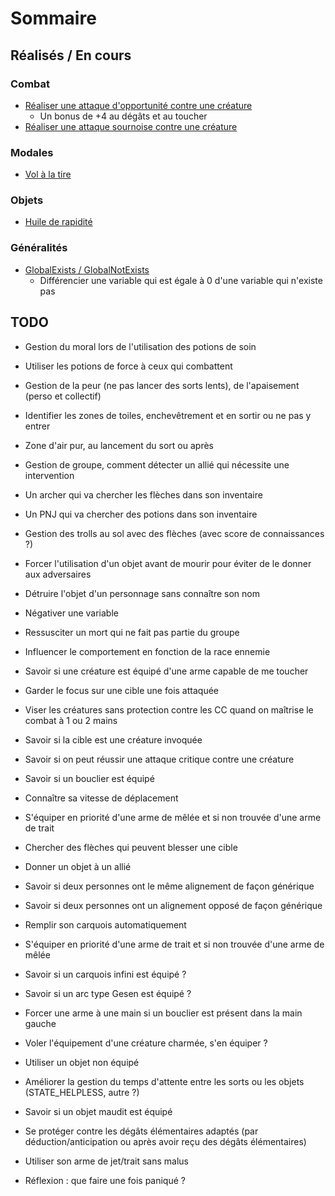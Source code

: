 # Sommaire

## Réalisés / En cours

### Combat
- [Réaliser une attaque d'opportunité contre une créature](/snippet/opportunityattack)
  - Un bonus de +4 au dégâts et au toucher
- [Réaliser une attaque sournoise contre une créature](/snippet/backstab)

### Modales
- [Vol à la tire](/snippet/canpickpocket)

### Objets
- [Huile de rapidité](/item/potion_haste)

### Généralités
- [GlobalExists / GlobalNotExists](/snippet/globalexists)
  - Différencier une variable qui est égale à 0 d'une variable qui n'existe pas



## TODO

* Gestion du moral lors de l'utilisation des potions de soin
* Utiliser les potions de force à ceux qui combattent
* Gestion de la peur (ne pas lancer des sorts lents), de l'apaisement (perso et collectif)
* Identifier les zones de toiles, enchevêtrement et en sortir ou ne pas y entrer
* Zone d'air pur, au lancement du sort ou après
* Gestion de groupe, comment détecter un allié qui nécessite une intervention
* Un archer qui va chercher les flèches dans son inventaire
* Un PNJ qui va chercher des potions dans son inventaire
* Gestion des trolls au sol avec des flèches (avec score de connaissances ?)
* Forcer l'utilisation d'un objet avant de mourir pour éviter de le donner aux adversaires
* Détruire l'objet d'un personnage sans connaître son nom
* Négativer une variable
* Ressusciter un mort qui ne fait pas partie du groupe
* Influencer le comportement en fonction de la race ennemie
* Savoir si une créature est équipé d'une arme capable de me toucher
* Garder le focus sur une cible une fois attaquée
* Viser les créatures sans protection contre les CC quand on maîtrise le combat à 1 ou 2 mains
* Savoir si la cible est une créature invoquée
* Savoir si on peut réussir une attaque critique contre une créature
* Savoir si un bouclier est équipé
* Connaître sa vitesse de déplacement
* S'équiper en priorité d'une arme de mêlée et si non trouvée d'une arme de trait
* Chercher des flèches qui peuvent blesser une cible
* Donner un objet à un allié
* Savoir si deux personnes ont le même alignement de façon générique
* Savoir si deux personnes ont un alignement opposé de façon générique
* Remplir son carquois automatiquement
* S'équiper en priorité d'une arme de trait et si non trouvée d'une arme de mêlée
* Savoir si un carquois infini est équipé ?
* Savoir si un arc type Gesen est équipé ?
* Forcer une arme à une main si un bouclier est présent dans la main gauche
* Voler l'équipement d'une créature charmée, s'en équiper ?
* Utiliser un objet non équipé
* Améliorer la gestion du temps d'attente entre les sorts ou les objets (STATE_HELPLESS, autre ?)
* Savoir si un objet maudit est équipé
* Se protéger contre les dégâts élémentaires adaptés (par déduction/anticipation ou après avoir reçu des dégâts élémentaires)
* Utiliser son arme de jet/trait sans malus


* Réflexion : que faire une fois paniqué ?

